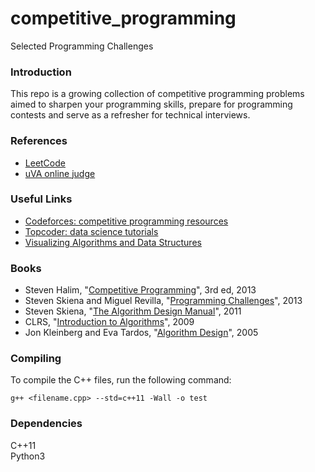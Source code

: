 # competitive_programming
Selected Programming Challenges

### Introduction

This repo is a growing collection of competitive programming problems aimed to sharpen your programming skills, prepare for programming contests and serve as a refresher for technical interviews.

### References

* [LeetCode](https://leetcode.com/)
* [uVA online judge](https://uva.onlinejudge.org/)

### Useful Links

* [Codeforces: competitive programming resources](https://codeforces.com/blog/entry/23054)  
* [Topcoder: data science tutorials](https://www.topcoder.com/community/data-science/data-science-tutorials/) 
* [Visualizing Algorithms and Data Structures](https://visualgo.net/en)   

### Books

* Steven Halim, "[Competitive Programming](https://cpbook.net/)", 3rd ed, 2013  
* Steven Skiena and Miguel Revilla, "[Programming Challenges](https://www.amazon.com/gp/product/0387001638/)", 2013  
* Steven Skiena, "[The Algorithm Design Manual](http://www.algorist.com/)", 2011  
* CLRS, "[Introduction to Algorithms](https://mitpress.mit.edu/books/introduction-algorithms-third-edition)", 2009  
* Jon Kleinberg and Eva Tardos, "[Algorithm Design](https://www.amazon.com/Algorithm-Design-Jon-Kleinberg/dp/0321295358)", 2005  

### Compiling

To compile the C++ files, run the following command:

```
g++ <filename.cpp> --std=c++11 -Wall -o test 
```

### Dependencies

C++11  
Python3  

